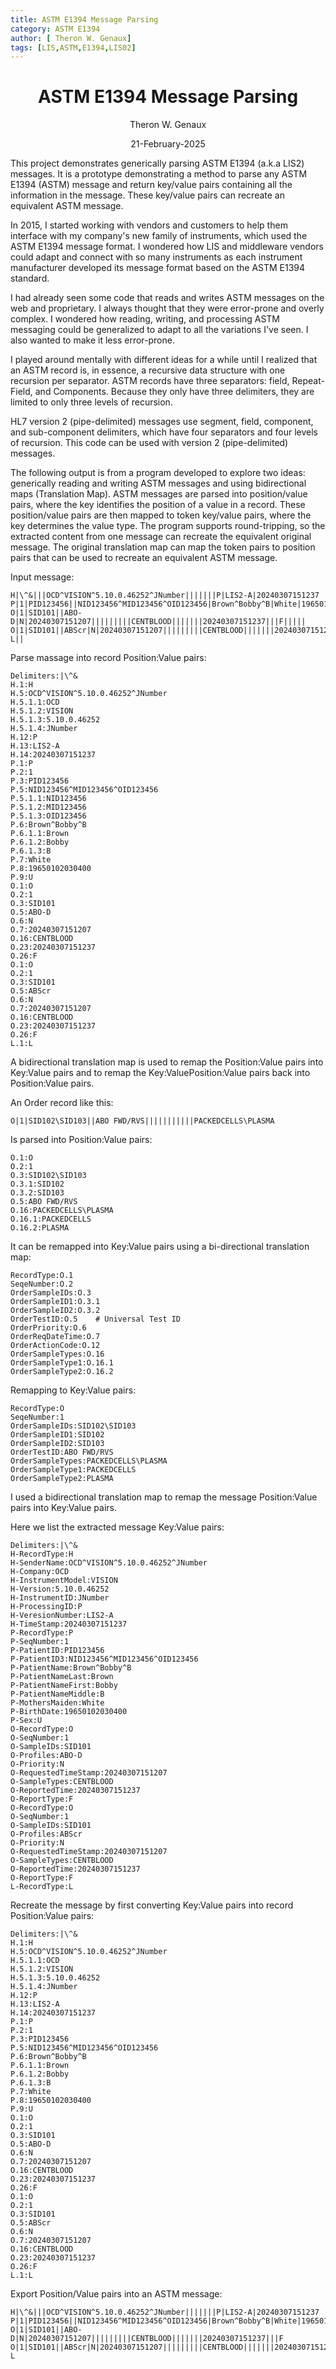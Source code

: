 ```yaml
---
title: ASTM E1394 Message Parsing
category: ASTM E1394
author: [ Theron W. Genaux]
tags: [LIS,ASTM,E1394,LIS02]
---
```




<h1 id='astm-e1394-message-parsing'><span><center>ASTM E1394 Message Parsing</center></span></h1>
<p style="text-align:center">Theron W. Genaux</p>
<p style="text-align:center">21-February-2025</p>



This project demonstrates generically parsing ASTM  E1394 (a.k.a LIS2) messages. It is a prototype demonstrating a method to parse any ASTM  E1394 (ASTM) message and return key/value pairs containing all the information in the message. These key/value pairs can recreate an equivalent ASTM message.

In 2015, I started working with vendors and customers to help them interface with my company's new family of instruments, which used the ASTM E1394 message format. I wondered how LIS and middleware vendors could adapt and connect with so many instruments as each instrument manufacturer developed its message format based on the ASTM E1394 standard.

I had already seen some code that reads and writes ASTM messages on the web and proprietary. I always thought that they were error-prone and overly complex. I wondered how reading, writing, and processing ASTM messaging could be generalized to adapt to all the variations I've seen. I also wanted to make it less error-prone.

I played around mentally with different ideas for a while until I realized that an ASTM record is, in essence, a recursive data structure with one recursion per separator. ASTM records have three separators: field, Repeat-Field, and Components. Because they only have three delimiters, they are limited to only three levels of recursion. 

HL7  version 2 (pipe-delimited) messages use segment, field, component, and sub-component delimiters, which have four separators and four levels of recursion. This code can be used with version 2 (pipe-delimited) messages.

The following output is from a program developed to explore two ideas: generically reading and writing ASTM messages and using bidirectional maps (Translation Map). ASTM messages are parsed into position/value pairs, where the key identifies the position of a value in a record. These position/value pairs are then mapped to token key/value pairs, where the key determines the value type. The program supports round-tripping, so the extracted content from one message can recreate the equivalent original message. The original translation map can map the token pairs to position pairs that can be used to recreate an equivalent ASTM message. 


Input message:

```
H|\^&|||OCD^VISION^5.10.0.46252^JNumber|||||||P|LIS2-A|20240307151237
P|1|PID123456||NID123456^MID123456^OID123456|Brown^Bobby^B|White|19650102030400|U|||||||||||||||||||||||
O|1|SID101||ABO-D|N|20240307151207|||||||||CENTBLOOD|||||||20240307151237|||F|||||
O|1|SID101||ABScr|N|20240307151207|||||||||CENTBLOOD|||||||20240307151237|||F|||||
L||
```

Parse massage into record Position:Value pairs:

```
Delimiters:|\^&
H.1:H
H.5:OCD^VISION^5.10.0.46252^JNumber
H.5.1.1:OCD
H.5.1.2:VISION
H.5.1.3:5.10.0.46252
H.5.1.4:JNumber
H.12:P
H.13:LIS2-A
H.14:20240307151237
P.1:P
P.2:1
P.3:PID123456
P.5:NID123456^MID123456^OID123456
P.5.1.1:NID123456
P.5.1.2:MID123456
P.5.1.3:OID123456
P.6:Brown^Bobby^B
P.6.1.1:Brown
P.6.1.2:Bobby
P.6.1.3:B
P.7:White
P.8:19650102030400
P.9:U
O.1:O
O.2:1
O.3:SID101
O.5:ABO-D
O.6:N
O.7:20240307151207
O.16:CENTBLOOD
O.23:20240307151237
O.26:F
O.1:O
O.2:1
O.3:SID101
O.5:ABScr
O.6:N
O.7:20240307151207
O.16:CENTBLOOD
O.23:20240307151237
O.26:F
L.1:L
```



A bidirectional translation map is used to remap the Position:Value pairs into Key:Value pairs and to remap the Key:ValuePosition:Value pairs back into Position:Value pairs.

An Order record like this:

```
O|1|SID102\SID103||ABO FWD/RVS|||||||||||PACKEDCELLS\PLASMA
```

Is parsed into Position:Value pairs:

```
O.1:O
O.2:1
O.3:SID102\SID103
O.3.1:SID102
O.3.2:SID103
O.5:ABO FWD/RVS
O.16:PACKEDCELLS\PLASMA
O.16.1:PACKEDCELLS
O.16.2:PLASMA
```

It can be remapped into Key:Value pairs using a bi-directional translation map:

```
RecordType:O.1
SeqeNumber:O.2
OrderSampleIDs:O.3
OrderSampleID1:O.3.1
OrderSampleID2:O.3.2
OrderTestID:O.5    # Universal Test ID
OrderPriority:O.6
OrderReqDateTime:O.7
OrderActionCode:O.12
OrderSampleTypes:O.16
OrderSampleType1:O.16.1
OrderSampleType2:O.16.2
```

Remapping to Key:Value pairs:

```
RecordType:O
SeqeNumber:1
OrderSampleIDs:SID102\SID103
OrderSampleID1:SID102
OrderSampleID2:SID103
OrderTestID:ABO FWD/RVS
OrderSampleTypes:PACKEDCELLS\PLASMA
OrderSampleType1:PACKEDCELLS
OrderSampleType2:PLASMA
```



I used a bidirectional translation map to remap the message Position:Value pairs into Key:Value pairs. 

Here we list the extracted message Key:Value pairs:

```
Delimiters:|\^&
H-RecordType:H
H-SenderName:OCD^VISION^5.10.0.46252^JNumber
H-Company:OCD
H-InstrumentModel:VISION
H-Version:5.10.0.46252
H-InstrumentID:JNumber
H-ProcessingID:P
H-VeresionNumber:LIS2-A
H-TimeStamp:20240307151237
P-RecordType:P
P-SeqNumber:1
P-PatientID:PID123456
P-PatientID3:NID123456^MID123456^OID123456
P-PatientName:Brown^Bobby^B
P-PatientNameLast:Brown
P-PatientNameFirst:Bobby
P-PatientNameMiddle:B
P-MothersMaiden:White
P-BirthDate:19650102030400
P-Sex:U
O-RecordType:O
O-SeqNumber:1
O-SampleIDs:SID101
O-Profiles:ABO-D
O-Priority:N
O-RequestedTimeStamp:20240307151207
O-SampleTypes:CENTBLOOD
O-ReportedTime:20240307151237
O-ReportType:F
O-RecordType:O
O-SeqNumber:1
O-SampleIDs:SID101
O-Profiles:ABScr
O-Priority:N
O-RequestedTimeStamp:20240307151207
O-SampleTypes:CENTBLOOD
O-ReportedTime:20240307151237
O-ReportType:F
L-RecordType:L
```


Recreate the message by first converting Key:Value pairs into record Position:Value pairs:

```
Delimiters:|\^&
H.1:H
H.5:OCD^VISION^5.10.0.46252^JNumber
H.5.1.1:OCD
H.5.1.2:VISION
H.5.1.3:5.10.0.46252
H.5.1.4:JNumber
H.12:P
H.13:LIS2-A
H.14:20240307151237
P.1:P
P.2:1
P.3:PID123456
P.5:NID123456^MID123456^OID123456
P.6:Brown^Bobby^B
P.6.1.1:Brown
P.6.1.2:Bobby
P.6.1.3:B
P.7:White
P.8:19650102030400
P.9:U
O.1:O
O.2:1
O.3:SID101
O.5:ABO-D
O.6:N
O.7:20240307151207
O.16:CENTBLOOD
O.23:20240307151237
O.26:F
O.1:O
O.2:1
O.3:SID101
O.5:ABScr
O.6:N
O.7:20240307151207
O.16:CENTBLOOD
O.23:20240307151237
O.26:F
L.1:L
```



Export Position/Value pairs into an ASTM message:

```
H|\^&|||OCD^VISION^5.10.0.46252^JNumber|||||||P|LIS2-A|20240307151237
P|1|PID123456||NID123456^MID123456^OID123456|Brown^Bobby^B|White|19650102030400|U
O|1|SID101||ABO-D|N|20240307151207|||||||||CENTBLOOD|||||||20240307151237|||F
O|1|SID101||ABScr|N|20240307151207|||||||||CENTBLOOD|||||||20240307151237|||F
L
```


